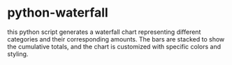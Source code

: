 # python-waterfall
this python script generates a waterfall chart representing different categories and their corresponding amounts. The bars are stacked to show the cumulative totals, and the chart is customized with specific colors and styling. 
